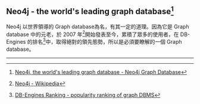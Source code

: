 ## Neo4j - the world's leading graph database[^1]

Neo4j 以世界領導的 Graph database為名，有其一定的道理。因為它是 Graph database 中的元老，於 2007 年[^2]開始發表至今，累積了眾多的使用者，在 DB-Engines 的排名[^3]中，取得絕對的領先態勢，所以是必須要瞭解的一個 Graph database。

---



[^1]:  [Neo4j, the world's leading graph database - Neo4j Graph Database](https://neo4j.com/)

[^2]:  [Neo4j - Wikipedia](https://en.wikipedia.org/wiki/Neo4j)

[^3]:  [DB-Engines Ranking - popularity ranking of graph DBMS](https://db-engines.com/en/ranking/graph+dbms)

